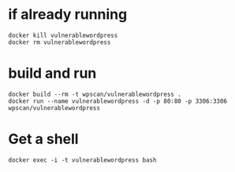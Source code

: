 # if already running
```
docker kill vulnerablewordpress
docker rm vulnerablewordpress
```

# build and run
```
docker build --rm -t wpscan/vulnerablewordpress .
docker run --name vulnerablewordpress -d -p 80:80 -p 3306:3306 wpscan/vulnerablewordpress
```

# Get a shell
```
docker exec -i -t vulnerablewordpress bash
```
